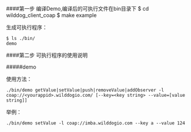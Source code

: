 ####第一步 编译Demo,编译后的可执行文件在bin目录下
	$ cd wilddog_client_coap
	$ make example

 生成可执行程序：

	$ ls ./bin/
	demo

####第二步 可执行程序的使用说明

#####demo

使用方法： 
	
	./bin/demo getValue|setValue|push|removeValue|addObserver -l coap://<yourappid>.wilddogio.com/ [--key=<key string> --value=[value string]]

举例：

	./bin/demo setValue -l coap://imba.wilddogio.com --key a --value 124
